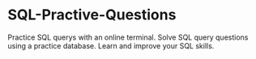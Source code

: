 # SQL-Practive-Questions
Practice SQL querys with an online terminal. Solve SQL query questions using a practice database. Learn and improve your SQL skills.
